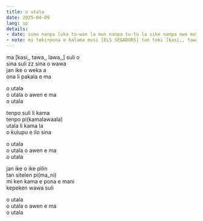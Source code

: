 ```yaml
---
title: o utala
date: 2025-04-09
lang: sp
details:
- date: suno nanpa luka tu-wan la mun nanpa tu-tu la sike nanpa owe mute1 mute1 wan  
- note: mi toki+pona e kalama musi [ELS SEGADORS] tan toki [kasi,, tawa,, lawa,,]
---
```


ma [kasi,, tawa,, lawa,,] suli o  
sina suli zz sina o wawa  
jan ike o weka a  
ona li pakala e ma  

o utala  
o utala o awen e ma  
o utala  

tenpo suli li kama  
tenpo pi(kamalawaala)  
utala li kama la  
o kulupu e ilo sina  

o utala  
o utala o awen e ma  
o utala  

jan ike o ike pilin  
tan sitelen pi(ma_ni)  
mi ken kama e pona e mani  
kepeken wawa suli  

o utala  
o utala o awen e ma  
o utala  

